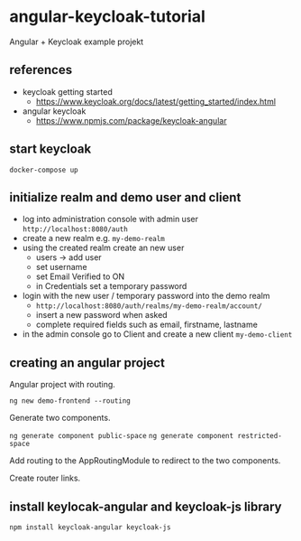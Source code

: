 # angular-keycloak-tutorial
Angular + Keycloak example projekt

## references

* keycloak getting started
	* https://www.keycloak.org/docs/latest/getting_started/index.html
* angular keycloak
	* https://www.npmjs.com/package/keycloak-angular

## start keycloak

`docker-compose up`

## initialize realm and demo user and client

* log into administration console with admin user `http://localhost:8080/auth`
* create a new realm e.g. `my-demo-realm` 
* using the created realm create an new user
	* users -> add user
	* set username
	* set Email Verified to ON
	* in Credentials set a temporary password
* login with the new user / temporary password into the demo realm
	* `http://localhost:8080/auth/realms/my-demo-realm/account/`
	* insert a new password when asked
	* complete required fields such as email, firstname, lastname
* in the admin console go to Client and create a new client `my-demo-client`

## creating an angular project

Angular project with routing.

`ng new demo-frontend --routing`

Generate two components.

`ng generate component public-space`
`ng generate component restricted-space`

Add routing to the AppRoutingModule to redirect to the two components.

Create router links.

## install keylocak-angular and keycloak-js library

`npm install keycloak-angular keycloak-js`
